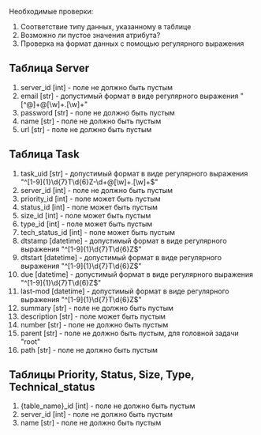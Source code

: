 Необходимые проверки:
1. Соответствие типу данных, указанному в таблице
2. Возможно ли пустое значения атрибута?
3. Проверка на формат данных с помощью регулярного выражения

## Таблица Server
1. server_id [int] - поле не должно быть пустым
2. email [str] - допустимый формат в виде регулярного выражения "[^@]+@[\w]+\.[\w]+"
3. password [str] - поле не должно быть пустым
4. name [str] - поле не должно быть пустым
5. url [str] - поле не должно быть пустым

## Таблица Task
1. task_uid [str] - допустимый формат в виде регулярного выражения "^[1-9]{1}\d{7}T\d{6}Z-\d+@[\w]+\.[\w]+$"
2. server_id [int] - поле не должно быть пустым
3. priority_id [int] - поле может быть пустым
4. status_id [int] - поле может быть пустым
5. size_id [int] - поле может быть пустым
6. type_id [int] - поле может быть пустым
7. tech_status_id [int] - поле может быть пустым
8. dtstamp [datetime] - допустимый формат в виде регулярного выражения "^[1-9]{1}\d{7}T\d{6}Z$"
9. dtstart [datetime] - допустимый формат в виде регулярного выражения "^[1-9]{1}\d{7}T\d{6}Z$"
10. due [datetime] - допустимый формат в виде регулярного выражения "^[1-9]{1}\d{7}T\d{6}Z$"
11. last-mod [datetime] - допустимый формат в виде регулярного выражения "^[1-9]{1}\d{7}T\d{6}Z$"
12. summary [str] - поле не должно быть пустым
13. description [str]  - поле может быть пустым
14. number [str] - поле не должно быть пустым
15. parent [str] - поле не должно быть пустым, для головной задачи "root"
16. path [str] - поле не должно быть пустым

## Таблицы Priority, Status, Size, Type, Technical_status
1. {table_name}_id [int] - поле не должно быть пустым
2. server_id [int] - поле не должно быть пустым
3. name [str] - поле не должно быть пустым
